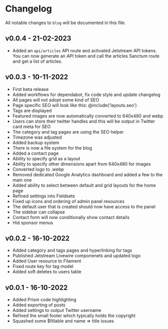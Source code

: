 # Changelog

All notable changes to `blog` will be documented in this file.

## v0.0.4 - 21-02-2023

- Added an `api/articles` API route and activated Jetstream API tokens. You can now generate an API token and call the articles Sanctum route and get a list of articles.

## v0.0.3 - 10-11-2022

- First beta release
- Added workflows for dependabot, fix code style and update changelog
- All pages will not adopt some kind of SEO
- Page specific SEO will look like this: @include('layouts.seo')
- Tags are displayed
- Featured images are now automatically converted to 640x480 and webp
- Users can store their twitter handles and this will be output in Twitter card meta for SEO
- The category and tag pages are using the SEO helper
- Timezone was adjusted
- Added backup system
- There is now a file system for the blog
- Added a contact page
- Ability to specify grid as a layout
- Ability to specify other dimensions apart from 640x480 for images
- Converted logo to .webp
- Removed dedicated Google Analytics dashboard and added a few to the main one
- Added ability to select between default and grid layouts for the home page
- Refined settings into Fieldsets
- Fixed up icons and ordering of admin panel resources
- The default user that is created should now have access to the panel
- The sidebar can collapse
- Contact form will now conditionally show contact details
- Hid sponsor menus


## v0.0.2 - 16-10-2022

- Added category and tags pages and hyperlinking for tags
- Published Jetstream Livewire componenets and updated logo
- Added User resource to Filament
- Fixed route key for tag model
- Added soft deletes to users table

## v0.0.1 - 16-10-2022

- Added Prism code highlighting
- Added exporting of posts
- Added settings to output Twitter username
- Refined the small footer which typically holds the copyright
- Squashed some $fillable and name => title issues
